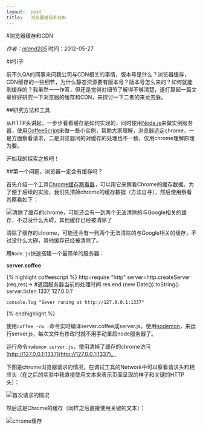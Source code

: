 ```yaml
---
layout:  post
title:   浏览器缓存和CDN
---
```


#浏览器缓存和CDN

*作者：[island205](http://island205.github.com)* 时间：2012-05-27

##引子

前不久QA的同事来问我公司与CDN相关的事情，版本号是什么？浏览器缓存，CDN缓存的一些细节，为什么静态资源要有版本号？版本号怎么来的？如何就能刷缓存的？我虽然一一作答，但还是觉得对细节了解得不够清楚，遂打算起一篇文章好好研究一下浏览器的缓存和CDN，来探讨一下二者的来龙去脉。

##研究方法和工具

从HTTP头讲起，一步步看看缓存是如何实现的，同时使用[Node.js](http://nodejs.org)来做实例服务器，使用[CoffeeScript](http://coffeescript.org)来做一些小实例，帮助大家理解，浏览器选定chrome，一是方面察看请求，二是浏览器间的对缓存的处理也不一致，仅用chrome理解原理为要。

开始我的探索之旅吧！

##第一个问题，浏览器一定会有缓存吗？

首先介绍一个工具[Chrome缓存察看器](http://www.nirsoft.net/utils/chrome_cache_view.html)，可以用它来察看Chrome的缓存数据。为了便于后续的实验，我们先清掉chrome的缓存数据（方法自寻），然后使用察看其察看如下：

![清除了缓存的chrome，可能还会有一到两个无法清除的与Google相关的缓存，不过没什么大碍，其他缓存已经被清除了](http://pic.yupoo.com/island205/BZR9gG7Y/medish.jpg)

清除了缓存的chrome，可能还会有一到两个无法清除的与Google相关的缓存，不过没什么大碍，其他缓存已经被清除了。

用`Node.js`快速搭建一个最简单的服务器：

**server.coffee**

{% highlight coffeescript %}
	http=require "http"
	server=http.createServer (req,res)->
		#返回服务器当前的处理时间
		res.end (new Date()).toString()
	server.listen 1337,'127.0.0.1'

	console.log "Sever runing at http://127.0.0.1:1337"
{% endhighlight %}

使用`coffee -cw .`命令实时编译server.coffee成server.js，使用[nodemon](https://github.com/remy/nodemon)，来运行server.js，每次文件有修改时就不用手动重启node服务器了。

运行命令`nodemon server.js`，使用清掉了缓存的chrome访问[http://127.0.0.1:1337](http://127.0.0.1:1337)。

下图是chrome浏览器请求的情况，在调试工具的Network中可以察看请求头和相应头（在之后的实验中我直接使用文本来表示页面呈现的样子和关键的HTTP头）：

![首次请求的情况](http://pic.yupoo.com/island205/BZRkumQT/medish.jpg)

然后这是Chrome的缓存（同样之后直接使用关键的文本）：

![chrome缓存](http://pic.yupoo.com/island205/BZRkOCtV/medish.jpg)


